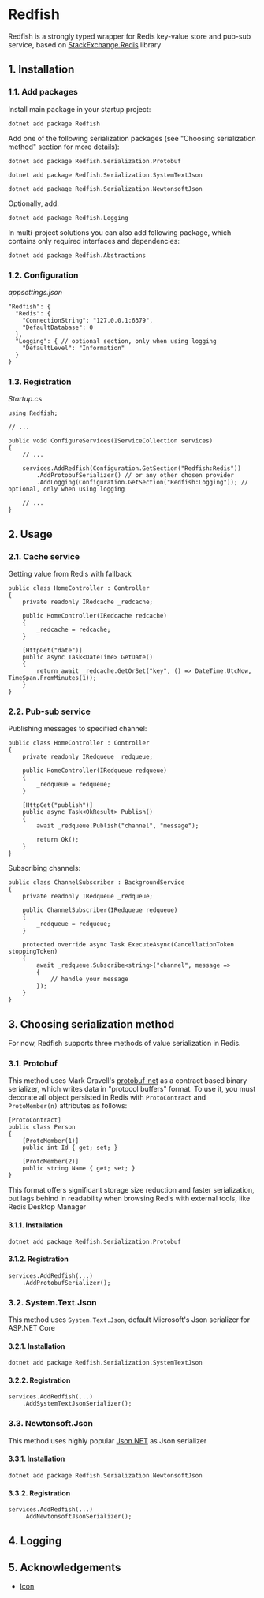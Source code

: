 # Redfish

Redfish is a strongly typed wrapper for Redis key-value store and pub-sub service, based on [StackExchange.Redis](https://github.com/StackExchange/StackExchange.Redis) library

## 1. Installation

### 1.1. Add packages
Install main package in your startup project:

`dotnet add package Redfish`

Add one of the following serialization packages (see "Choosing serialization method" section for more details):

`dotnet add package Redfish.Serialization.Protobuf`

`dotnet add package Redfish.Serialization.SystemTextJson`

`dotnet add package Redfish.Serialization.NewtonsoftJson`

Optionally, add:

`dotnet add package Redfish.Logging`

In multi-project solutions you can also add following package, which contains only required interfaces and dependencies:

`dotnet add package Redfish.Abstractions`

### 1.2. Configuration
*appsettings.json*
```
"Redfish": {
  "Redis": {
    "ConnectionString": "127.0.0.1:6379",
    "DefaultDatabase": 0
  },
  "Logging": { // optional section, only when using logging 
    "DefaultLevel": "Information"
  }
}
```

### 1.3. Registration
*Startup.cs*
```
using Redfish;

// ...

public void ConfigureServices(IServiceCollection services)
{
    // ...

    services.AddRedfish(Configuration.GetSection("Redfish:Redis"))
        .AddProtobufSerializer() // or any other chosen provider
        .AddLogging(Configuration.GetSection("Redfish:Logging")); // optional, only when using logging 
      
    // ...
}
```

## 2. Usage

### 2.1. Cache service

Getting value from Redis with fallback
```
public class HomeController : Controller
{
    private readonly IRedcache _redcache;

    public HomeController(IRedcache redcache)
    {
        _redcache = redcache;
    }

    [HttpGet("date")]
    public async Task<DateTime> GetDate()
    {
        return await _redcache.GetOrSet("key", () => DateTime.UtcNow, TimeSpan.FromMinutes(1));
    }
}
```

### 2.2. Pub-sub service

Publishing messages to specified channel:
```
public class HomeController : Controller
{
    private readonly IRedqueue _redqueue;

    public HomeController(IRedqueue redqueue)
    {
        _redqueue = redqueue;
    }

    [HttpGet("publish")]
    public async Task<OkResult> Publish()
    {
        await _redqueue.Publish("channel", "message");

        return Ok();
    }
}
```

Subscribing channels:
```
public class ChannelSubscriber : BackgroundService
{
    private readonly IRedqueue _redqueue;

    public ChannelSubscriber(IRedqueue redqueue)
    {
        _redqueue = redqueue;
    }

    protected override async Task ExecuteAsync(CancellationToken stoppingToken)
    {
        await _redqueue.Subscribe<string>("channel", message =>
        {
            // handle your message
        });
    }
}
```

## 3. Choosing serialization method

For now, Redfish supports three methods of value serialization in Redis.

### 3.1. Protobuf

This method uses Mark Gravell's [protobuf-net](https://github.com/protobuf-net/protobuf-net) as a contract based binary serializer, which writes data in "protocol buffers" format. To use it, you must decorate all object persisted in Redis with `ProtoContract` and `ProtoMember(n)` attributes as follows:

```
[ProtoContract]
public class Person 
{
    [ProtoMember(1)]
    public int Id { get; set; }

    [ProtoMember(2)]
    public string Name { get; set; }
}
```

This format offers significant storage size reduction and faster serialization, but lags behind in readability when browsing Redis with external tools, like Redis Desktop Manager

#### 3.1.1. Installation

`dotnet add package Redfish.Serialization.Protobuf`

#### 3.1.2. Registration

```
services.AddRedfish(...)
    .AddProtobufSerializer();
```



### 3.2. System.Text.Json

This method uses `System.Text.Json`, default Microsoft's Json serializer for ASP.NET Core

#### 3.2.1. Installation

`dotnet add package Redfish.Serialization.SystemTextJson`

#### 3.2.2. Registration

```
services.AddRedfish(...)
    .AddSystemTextJsonSerializer();
```

### 3.3. Newtonsoft.Json

This method uses highly popular [Json.NET](https://github.com/JamesNK/Newtonsoft.Json) as Json serializer

#### 3.3.1. Installation

`dotnet add package Redfish.Serialization.NewtonsoftJson`

#### 3.3.2. Registration

```
services.AddRedfish(...)
    .AddNewtonsoftJsonSerializer();
```

## 4. Logging

## 5. Acknowledgements

* [Icon](https://creativenerds.co.uk/freebies/80-free-wildlife-icons-the-best-ever-animal-icon-set/)